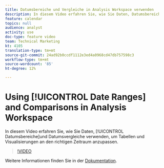 ```yaml
---
title: Datumsbereiche und Vergleiche in Analysis Workspace verwenden
description: In diesem Video erfahren Sie, wie Sie Daten, Datumsbereiche und Datumsvergleiche verwenden, um Tabellen und Visualisierungen an den richtigen Zeitraum anzupassen.
feature: calendar
topics: null
audience: analyst
activity: use
doc-type: feature video
team: Technical Marketing
kt: 4105
translation-type: tm+mt
source-git-commit: 24ad92b0ccdf1112e3ed4a0968cd47db757598c3
workflow-type: tm+mt
source-wordcount: '85'
ht-degree: 12%

---
```



# Using [!UICONTROL Date Ranges] and Comparisons in Analysis Workspace

In diesem Video erfahren Sie, wie Sie Daten, [!UICONTROL Datumsbereiche]und Datumsvergleiche verwenden, um Tabellen und Visualisierungen an den richtigen Zeitraum anzupassen.

>[!VIDEO](https://video.tv.adobe.com/v/30753/?quality=12)

Weitere Informationen finden Sie in der [Dokumentation](https://docs.adobe.com/content/help/de-DE/analytics/analyze/analysis-workspace/components/calendar-date-ranges/calendar.html).

